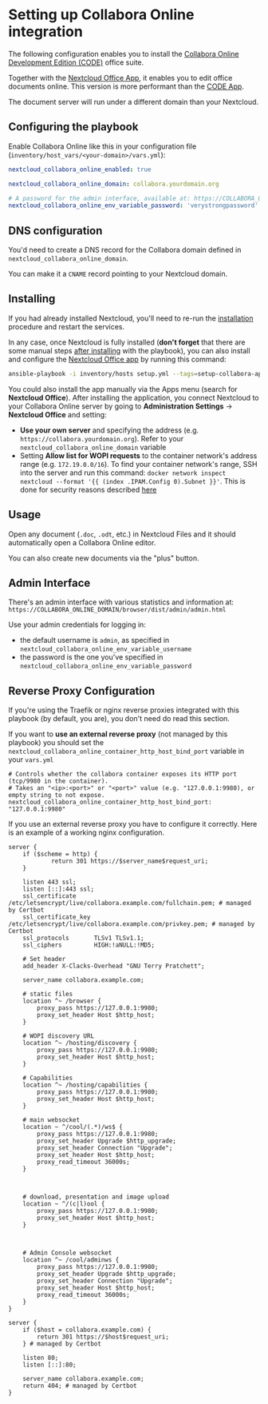 # Setting up Collabora Online integration

The following configuration enables you to install the [Collabora Online Development Edition (CODE)](https://www.collaboraoffice.com/) office suite.

Together with the [Nextcloud Office App](https://apps.nextcloud.com/apps/richdocuments), it enables you to edit office documents online. This version is more performant than the [CODE App](https://apps.nextcloud.com/apps/richdocumentscode).

The document server will run under a different domain than your Nextcloud.


## Configuring the playbook

Enable Collabora Online like this in your configuration file (`inventory/host_vars/<your-domain>/vars.yml`):

```yaml
nextcloud_collabora_online_enabled: true

nextcloud_collabora_online_domain: collabora.yourdomain.org

# A password for the admin interface, available at: https://COLLABORA_ONLINE_DOMAIN/browser/dist/admin/admin.html
nextcloud_collabora_online_env_variable_password: 'verystrongpassword'
```


## DNS configuration

You'd need to create a DNS record for the Collabora domain defined in `nextcloud_collabora_online_domain`.

You can make it a `CNAME` record pointing to your Nextcloud domain.


## Installing

If you had already installed Nextcloud, you'll need to re-run the [installation](installing.md) procedure and restart the services.

In any case, once Nextcloud is fully installed (**don't forget** that there are some manual steps [after installing](installing.md) with the playbook),
you can also install and configure the [Nextcloud Office app](https://apps.nextcloud.com/apps/richdocuments) by running this command:

```bash
ansible-playbook -i inventory/hosts setup.yml --tags=setup-collabora-app
```

You could also install the app manually via the Apps menu (search for **Nextcloud Office**). After installing the
application, you connect Nextcloud to your Collabora Online server by going to
**Administration Settings** -> **Nextcloud Office** and setting:

- **Use your own server** and specifying the address (e.g. `https://collabora.yourdomain.org`). Refer to your `nextcloud_collabora_online_domain` variable
- Setting **Allow list for WOPI requests** to the container network's address range (e.g. `172.19.0.0/16`). To find your container network's range, SSH into the server and run this command: `docker network inspect nextcloud --format '{{ (index .IPAM.Config 0).Subnet }}'`. This is done for security reasons described [here](https://docs.nextcloud.com/server/latest/admin_manual/office/configuration.html#wopi-settings)

## Usage

Open any document (`.doc`, `.odt`, etc.) in Nextcloud Files and it should automatically open a Collabora Online editor.

You can also create new documents via the "plus" button.


## Admin Interface

There's an admin interface with various statistics and information at: `https://COLLABORA_ONLINE_DOMAIN/browser/dist/admin/admin.html`

Use your admin credentials for logging in:

- the default username is `admin`, as specified in `nextcloud_collabora_online_env_variable_username`
- the password is the one you've specified in `nextcloud_collabora_online_env_variable_password`


## Reverse Proxy Configuration

If you're using the Traefik or nginx reverse proxies integrated with this playbook (by default, you are), you don't need do read this section.

If you want to **use an external reverse proxy** (not managed by this playbook) you should set the `nextcloud_collabora_online_container_http_host_bind_port` variable in your `vars.yml`

```
# Controls whether the collabora container exposes its HTTP port (tcp/9980 in the container).
# Takes an "<ip>:<port>" or "<port>" value (e.g. "127.0.0.1:9980), or empty string to not expose.
nextcloud_collabora_online_container_http_host_bind_port: "127.0.0.1:9980"
```

If you use an external reverse proxy you have to configure it correctly. Here is an example of a working nginx configuration.

```
server {
    if ($scheme = http) {
            return 301 https://$server_name$request_uri;
    }

    listen 443 ssl;
    listen [::]:443 ssl;
    ssl_certificate /etc/letsencrypt/live/collabora.example.com/fullchain.pem; # managed by Certbot
    ssl_certificate_key /etc/letsencrypt/live/collabora.example.com/privkey.pem; # managed by Certbot
    ssl_protocols       TLSv1 TLSv1.1;
    ssl_ciphers         HIGH:!aNULL:!MD5;

    # Set header
    add_header X-Clacks-Overhead "GNU Terry Pratchett";

    server_name collabora.example.com;

    # static files
    location ^~ /browser {
        proxy_pass https://127.0.0.1:9980;
        proxy_set_header Host $http_host;
    }

    # WOPI discovery URL
    location ^~ /hosting/discovery {
        proxy_pass https://127.0.0.1:9980;
        proxy_set_header Host $http_host;
    }

    # Capabilities
    location ^~ /hosting/capabilities {
        proxy_pass https://127.0.0.1:9980;
        proxy_set_header Host $http_host;
    }

    # main websocket
    location ~ ^/cool/(.*)/ws$ {
        proxy_pass https://127.0.0.1:9980;
        proxy_set_header Upgrade $http_upgrade;
        proxy_set_header Connection "Upgrade";
        proxy_set_header Host $http_host;
        proxy_read_timeout 36000s;
    }



    # download, presentation and image upload
    location ~ ^/(c|l)ool {
        proxy_pass https://127.0.0.1:9980;
        proxy_set_header Host $http_host;
    }



    # Admin Console websocket
    location ^~ /cool/adminws {
        proxy_pass https://127.0.0.1:9980;
        proxy_set_header Upgrade $http_upgrade;
        proxy_set_header Connection "Upgrade";
        proxy_set_header Host $http_host;
        proxy_read_timeout 36000s;
    }
}

server {
    if ($host = collabora.example.com) {
        return 301 https://$host$request_uri;
    } # managed by Certbot

    listen 80;
    listen [::]:80;

    server_name collabora.example.com;
    return 404; # managed by Certbot
}
```
